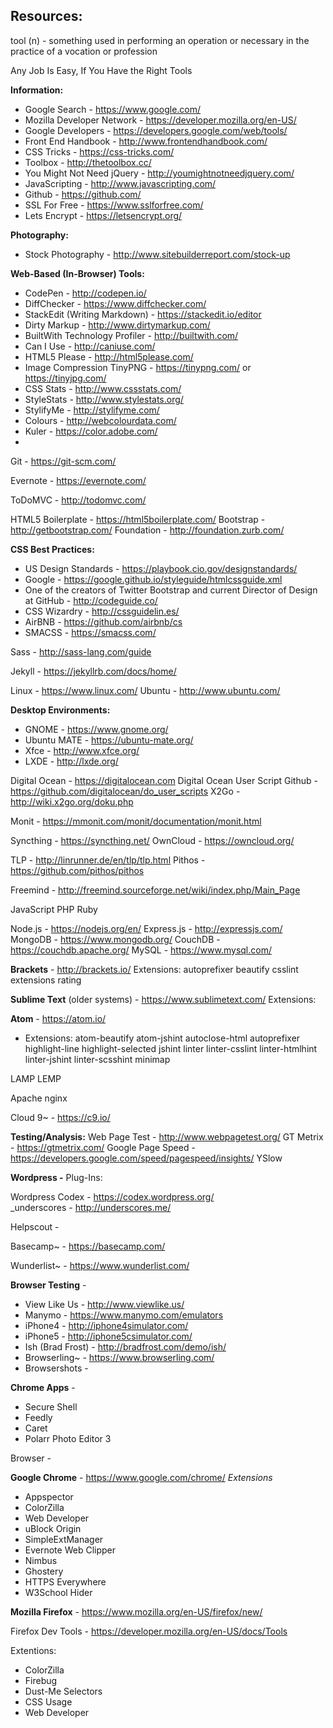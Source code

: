 Resources:
----------


tool (n) -  something used in performing an operation or necessary in the practice of a vocation or profession 

Any Job Is Easy, If You Have the Right Tools

**Information:**

 - Google Search - https://www.google.com/
 - Mozilla Developer Network - https://developer.mozilla.org/en-US/
 - Google Developers - https://developers.google.com/web/tools/
 - Front End Handbook - http://www.frontendhandbook.com/
 - CSS Tricks - https://css-tricks.com/
 - Toolbox - http://thetoolbox.cc/
 - You Might Not Need jQuery - http://youmightnotneedjquery.com/
 - JavaScripting - http://www.javascripting.com/
 - Github - https://github.com/
 - SSL For Free - https://www.sslforfree.com/
 - Lets Encrypt - https://letsencrypt.org/

**Photography:**

 - Stock Photography - http://www.sitebuilderreport.com/stock-up

**Web-Based (In-Browser) Tools:**

 - CodePen - http://codepen.io/
 - DiffChecker - https://www.diffchecker.com/
 - StackEdit (Writing Markdown) - https://stackedit.io/editor
 - Dirty Markup - http://www.dirtymarkup.com/
 - BuiltWith Technology Profiler - http://builtwith.com/
 - Can I Use - http://caniuse.com/
 - HTML5 Please - http://html5please.com/
 - Image Compression TinyPNG - https://tinypng.com/ or https://tinyjpg.com/
 - CSS Stats - http://www.cssstats.com/
 - StyleStats - http://www.stylestats.org/
 - StylifyMe - http://stylifyme.com/
 - Colours - http://webcolourdata.com/
 - Kuler - https://color.adobe.com/
 - 



Git - https://git-scm.com/

Evernote - https://evernote.com/

ToDoMVC - http://todomvc.com/


HTML5 Boilerplate - https://html5boilerplate.com/
Bootstrap - http://getbootstrap.com/
Foundation - http://foundation.zurb.com/

**CSS Best Practices:**

 - US Design Standards - https://playbook.cio.gov/designstandards/
 - Google - https://google.github.io/styleguide/htmlcssguide.xml
 - One of the creators of Twitter Bootstrap and current Director of Design at GitHub - http://codeguide.co/
 - CSS Wizardry - http://cssguidelin.es/
 - AirBNB - https://github.com/airbnb/cs
 - SMACSS - https://smacss.com/

Sass - http://sass-lang.com/guide

Jekyll - https://jekyllrb.com/docs/home/

Linux - https://www.linux.com/
Ubuntu - http://www.ubuntu.com/

**Desktop Environments:**

 - GNOME - https://www.gnome.org/
 - Ubuntu MATE - https://ubuntu-mate.org/
 - Xfce - http://www.xfce.org/
 - LXDE - http://lxde.org/

Digital Ocean - https://digitalocean.com
Digital Ocean User Script Github - https://github.com/digitalocean/do_user_scripts
X2Go - http://wiki.x2go.org/doku.php

Monit - https://mmonit.com/monit/documentation/monit.html

Syncthing - https://syncthing.net/
OwnCloud - https://owncloud.org/


TLP - http://linrunner.de/en/tlp/tlp.html
Pithos - https://github.com/pithos/pithos

Freemind - http://freemind.sourceforge.net/wiki/index.php/Main_Page

JavaScript
PHP
Ruby

Node.js - https://nodejs.org/en/
Express.js - http://expressjs.com/
MongoDB - https://www.mongodb.org/
CouchDB - https://couchdb.apache.org/
MySQL - https://www.mysql.com/

**Brackets** - http://brackets.io/
     Extensions:
          autoprefixer
          beautify
          csslint
          extensions rating
         
**Sublime Text** (older systems) - https://www.sublimetext.com/
     Extensions:
         
**Atom** - https://atom.io/
     

 - Extensions:
		atom-beautify
         atom-jshint
         autoclose-html
         autoprefixer
         highlight-line
         highlight-selected
         jshint
         linter
         linter-csslint
         linter-htmlhint
         linter-jshint
         linter-scsshint
         minimap

LAMP
LEMP

Apache
nginx 



Cloud 9~ - https://c9.io/

**Testing/Analysis:**
Web Page Test - http://www.webpagetest.org/
GT Metrix - https://gtmetrix.com/
Google Page Speed - https://developers.google.com/speed/pagespeed/insights/
YSlow


**Wordpress -** 
     Plug-Ins:

Wordpress Codex - https://codex.wordpress.org/          
_underscores - http://underscores.me/

Helpscout - 
 
Basecamp~ - https://basecamp.com/

Wunderlist~ - https://www.wunderlist.com/

**Browser Testing** - 

 - View Like Us - http://www.viewlike.us/
 - Manymo - https://www.manymo.com/emulators
 - iPhone4 - http://iphone4simulator.com/
 - iPhone5 - http://iphone5csimulator.com/
 - Ish (Brad Frost) - http://bradfrost.com/demo/ish/
 - Browserling~ - https://www.browserling.com/
 - Browsershots - 

**Chrome Apps** -

 - Secure Shell
 - Feedly
 - Caret
 - Polarr Photo Editor 3

Browser - 

**Google Chrome** - https://www.google.com/chrome/
     *Extensions*
     
 - Appspector
 - ColorZilla
 - Web Developer
 - uBlock Origin
 - SimpleExtManager
 - Evernote Web Clipper
 - Nimbus
 - Ghostery
 - HTTPS Everywhere
 - W3School Hider

**Mozilla Firefox** - https://www.mozilla.org/en-US/firefox/new/

Firefox Dev Tools - https://developer.mozilla.org/en-US/docs/Tools

Extentions:
 
 - ColorZilla
 - Firebug
 - Dust-Me Selectors 
 - CSS Usage
 - Web Developer
